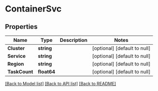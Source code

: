 # ContainerSvc

## Properties
Name | Type | Description | Notes
------------ | ------------- | ------------- | -------------
**Cluster** | **string** |  | [optional] [default to null]
**Service** | **string** |  | [optional] [default to null]
**Region** | **string** |  | [optional] [default to null]
**TaskCount** | **float64** |  | [optional] [default to null]

[[Back to Model list]](../README.md#documentation-for-models) [[Back to API list]](../README.md#documentation-for-api-endpoints) [[Back to README]](../README.md)

